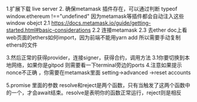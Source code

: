 1.扩展下载 live server
2. 确保metamask 插件存在，可以通过判断 typeof window.ethereum !=="undefined" 因为metamask等插件都会自动注入这些window obejct
2.1 https://docs.metamask.io/guide/getting-started.html#basic-considerations
2.2 连接metamask
2.3 去ether doc上看web页面的ethers如何import，因为前端不能用yarn add 所以需要手动复制ethers的文件

3.然后正常的获得provider，连接signer，获得合约，调用方法
3.1你要切换到本地网络，如果你是gitpod 则需要看一下terminal旁边的ports
4.注意如果提示nonce不正确 ，你需要在metamask里面 setting->advanced ->reset accounts

5.promise 里面的参数 resolve和reject是两个函数，只有当触发了这两个函数中的一个，才会await结束。resolve是表明你的函数正常运行，reject则是相反